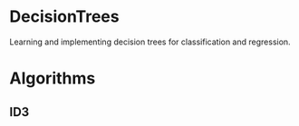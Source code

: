 

# DecisionTrees
Learning and implementing decision trees for classification and regression.

# Algorithms
## ID3
